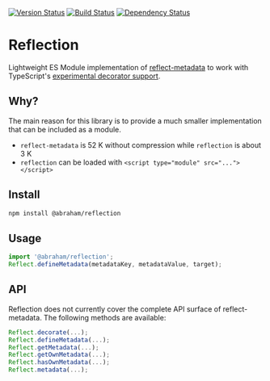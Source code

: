 [![Version Status](https://img.shields.io/npm/v/@abraham/reflection.svg?style=flat&label=version&colorB=4bc524)](https://npmjs.com/package/@abraham/reflection)
[![Build Status](https://img.shields.io/travis/abraham/reflection.svg?style=flat)](https://travis-ci.org/abraham/reflection)
[![Dependency Status](https://david-dm.org/abraham/reflection.svg?style=flat)](https://david-dm.org/abraham/reflection)

Reflection
====

Lightweight ES Module implementation of [reflect-metadata](https://github.com/rbuckton/reflect-metadata/) to work with TypeScript's [experimental decorator support](https://www.typescriptlang.org/docs/handbook/decorators.html).

Why?
----

The main reason for this library is to provide a much smaller implementation that can be included as a module.

- `reflect-metadata` is 52 K without compression while `reflection` is about 3 K
- `reflection` can be loaded with `<script type="module" src="..."></script>`

Install
----

```sh
npm install @abraham/reflection
```

Usage
-----

```ts
import '@abraham/reflection';
Reflect.defineMetadata(metadataKey, metadataValue, target);
```

API
----

Reflection does not currently cover the complete API surface of reflect-metadata. The following methods are available:

```ts
Reflect.decorate(...);
Reflect.defineMetadata(...);
Reflect.getMetadata(...);
Reflect.getOwnMetadata(...);
Reflect.hasOwnMetadata(...);
Reflect.metadata(...);
```
